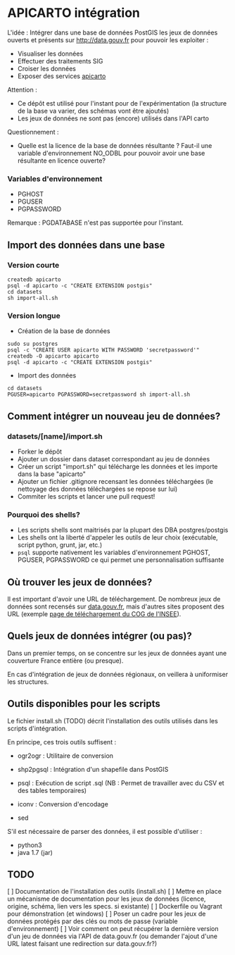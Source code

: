 # APICARTO intégration

L'idée : Intégrer dans une base de données PostGIS les jeux de données ouverts et présents sur http://data.gouv.fr pour pouvoir les exploiter :
* Visualiser les données
* Effectuer des traitements SIG
* Croiser les données
* Exposer des services [apicarto](http://github.com/sgmap/apicarto)

Attention :

* Ce dépôt est utilisé pour l'instant pour de l'expérimentation (la structure de la base va varier, des schémas vont être ajoutés)
* Les jeux de données ne sont pas (encore) utilisés dans l'API carto

Questionnement :

* Quelle est la licence de la base de données résultante ? Faut-il une variable d'environnement NO_ODBL pour pouvoir avoir une base résultante en licence ouverte?

### Variables d'environnement

* PGHOST
* PGUSER
* PGPASSWORD


Remarque : PGDATABASE n'est pas supportée pour l'instant.

## Import des données dans une base

### Version courte

```
createdb apicarto
psql -d apicarto -c "CREATE EXTENSION postgis"
cd datasets
sh import-all.sh
```

### Version longue

* Création de la base de données

```
sudo su postgres
psql -c "CREATE USER apicarto WITH PASSWORD 'secretpassword'"
createdb -O apicarto apicarto
psql -d apicarto -c "CREATE EXTENSION postgis"
```

* Import des données

```
cd datasets
PGUSER=apicarto PGPASSWORD=secretpassword sh import-all.sh
```


## Comment intégrer un nouveau jeu de données?

### datasets/[name]/import.sh

* Forker le dépôt
* Ajouter un dossier dans dataset correspondant au jeu de données
* Créer un script "import.sh" qui télécharge les données et les importe dans la base "apicarto"
* Ajouter un fichier .gitignore recensant les données téléchargées (le nettoyage des données téléchargées se repose sur lui)
* Commiter les scripts et lancer une pull request!

### Pourquoi des shells?

* Les scripts shells sont maitrisés par la plupart des DBA postgres/postgis
* Les shells ont la liberté d'appeler les outils de leur choix (exécutable, script python, grunt, jar, etc.)
* ```psql``` supporte nativement les variables d'environnement PGHOST, PGUSER, PGPASSWORD ce qui permet une personnalisation suffisante


## Où trouver les jeux de données?

Il est important d'avoir une URL de téléchargement. De nombreux jeux de données sont recensés sur [data.gouv.fr](https://www.data.gouv.fr/fr/), mais d'autres sites proposent des URL (exemple [page de téléchargement du COG de l'INSEE](http://www.insee.fr/fr/methodes/nomenclatures/cog/telechargement.asp)).


## Quels jeux de données intégrer (ou pas)?

Dans un premier temps, on se concentre sur les jeux de données ayant une couverture France entière (ou presque).

En cas d'intégration de jeux de données régionaux, on veillera à uniformiser les structures.


## Outils disponibles pour les scripts

Le fichier install.sh (TODO) décrit l'installation des outils utilisés dans les scripts d'intégration.

En principe, ces trois outils suffisent :

* ogr2ogr : Utilitaire de conversion
* shp2pgsql : Intégration d'un shapefile dans PostGIS
* psql : Exécution de script .sql (NB : Permet de travailler avec du CSV et des tables temporaires)

* iconv : Conversion d'encodage
* sed


S'il est nécessaire de parser des données, il est possible d'utiliser :

* python3
* java 1.7 (jar)


## TODO

[ ] Documentation de l'installation des outils (install.sh)
[ ] Mettre en place un mécanisme de documentation pour les jeux de données (licence, origine, schéma, lien vers les specs. si existante)
[ ] Dockerfile ou Vagrant pour démonstration (et windows)
[ ] Poser un cadre pour les jeux de données protégés par des clés ou mots de passe (variable d'environnement)
[ ] Voir comment on peut récupérer la dernière version d'un jeu de données via l'API de data.gouv.fr (ou demander l'ajout d'une URL latest faisant une redirection sur data.gouv.fr?)

